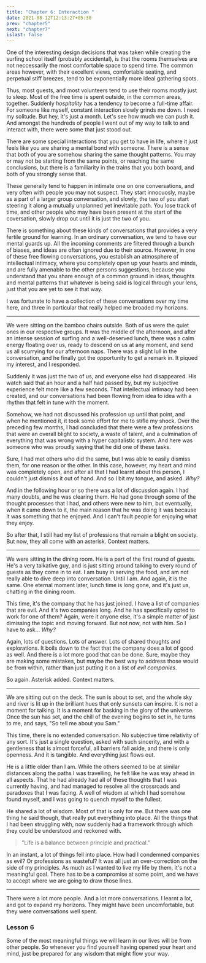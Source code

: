 ```yaml
---
title: "Chapter 6: Interaction "
date: 2021-08-12T12:13:27+05:30
prev: "chapter5"
next: "chapter7"
islast: false
---
```


One of the interesting design decisions that was taken while creating
the surfing school itself (probably accidental), is that the rooms
themselves are not neccessarily the most comfortable space to spend
time. The common areas however, with their excellent views, comfortable
seating, and perpetual stiff breezes, tend to be exponentially more ideal
gathering spots.

Thus, most guests, and most volunteers tend to use their rooms mostly
just to sleep. Most of the free time is spent outside, in the common
areas, together. Suddenly _hospitality_ has a tendency to become a
full-time affair.
For someone like myself, constant interaction slowly grinds me down. I
need my solitude. But hey, it's just a month. Let's see how much we can
push it. And amongst the hundreds of people I went out of my way to talk
to and interact with, there were some that just stood out.

There are some special interactions that you get to have in life, where
it just feels like you are sharing a mental bond with someone. There is
a sense that both of you are somehow sharing the same thought patterns.
You may or may not be starting from the same points, or reaching the
same conclusions, but there is a familiarity in the trains that you both
board, and both of you strongly sense that.

These generally tend to happen in intimate one on one conversations, and
very often with people you may not suspect. They start innocuosly, maybe
as a part of a larger group conversation, and slowly, the two of you
start steering it along a mutually unplanned yet inevitable path. You
lose track of time, and other people who may have been present at the
start of the coversation, slowly drop out until it is just the two of you.

There is something about these kinds of conversations that provides a very
fertile ground for learning. In an ordinary conversation, we tend to
have our mental guards up. All the incoming comments are filtered
through a bunch of biases, and ideas are often ignored due to their
source. However, in one of these free flowing conversations, you
establish an atmosphere of intellectual intimacy, where you completely
open up your hearts and minds, and are fully amenable to the other
persons suggestions, because you understand that you share enough of a
common ground in ideas, thoughts and mental patterns that whatever is
being said is logical through your lens, just that you are yet to see it
that way.

I was fortunate to have a collection of these conversations over my time
here, and three in particular that really helped me broaded my horizons.

---

We were sitting on the bamboo chairs outside. Both of us were the quiet
ones in our respective groups. It was the middle of the afternoon, and
after an intense session of surfing and a well-deserved lunch, there was
a calm energy floating over us, ready to descend on us at any moment,
and send us all scurrying for our afternoon naps. There was a slight
lull in the conversation, and he finally got the opportunity to get a
remark in. It piqued my interest, and I responded.

Suddenly it was just the two of us, and everyone else had disappeared.
His watch said that an hour and a half had passed by, but my subjective
experience felt more like a few seconds. That intellectual intimacy had
been created, and our conversations had been flowing from idea to idea
with a rhythm that felt in tune with the moment.

Somehow, we had not discussed his profession up until that point, and
when he mentioned it, it took some effort for me to stifle my shock.
Over the preceding few months, I had concluded that there were a few
professions that were an overall blight to society, a waste of talent,
and a culmination of everything that was wrong with a hyper
capitalistic system. And here was someone who was proudly saying that he
did one of these tasks.

Sure, I had met others who did the same, but I was able to easily
dismiss them, for one reason or the other. In this case, however, my
heart and mind was completely open, and after all that I had learnt
about this person, I couldn't just dismiss it out of hand. And so I bit
my tongue, and asked. _Why?_

And in the following hour or so there was a lot of discussion again. I
had many doubts, and he was clearing them. He had gone through some of
the thought processes that I had, and others were new to him, but
eventually, when it came down to it, the main reason that he was doing
it was because it was something that he enjoyed. And I can't fault
people for enjoying what they enjoy.

So after that, I still had my list of professions that remain a blight
on society. But now, they all come with an asterisk. Context matters.

---

We were sitting in the dining room. He is a part of the first round of
guests. He's a very talkative guy, and is just sitting around talking to
every round of guests as they come in to eat. I am busy in serving the
food, and am not really able to dive deep into conversation. Until I am.
And again, it is the same. One eternal moment later, lunch time is long
gone, and it's just us, chatting in the dining room.

This time, it's the company that he has just joined. I have a list of
companies that are evil. And it's two companies long. And he has
specifically opted to work for one of them? Again, were it anyone else,
it's a simple matter of just dimissing the topic and moving forward. But
not now, not with him. So I have to ask... _Why?_

Again, lots of questions. Lots of answer. Lots of shared thoughts and
explorations. It boils down to the fact that the company does a lot of
good as well. And there is a lot more good that can be done. Sure, maybe
they are making some mistakes, but maybe the best way to address those
would be from within, rather than just putting it on a list of _evil
companies_.

So again. Asterisk added. Context matters.

---

We are sitting out on the deck. The sun is about to set, and the whole
sky and river is lit up in the brilliant hues that only sunsets can inspire.
It is not a moment for talking. It is a moment for basking in the glory
of the universe. Once the sun has set, and the chill of the evening begins
to set in, he turns to me, and says, "So tell me about you Sam."

This time, there is no extended conversation. No subjective time
relativity of any sort. It's just a single question, asked with such
sincerity, and with a gentleness that is almost forceful, all barriers
fall aside, and there is only openness. And it is tangible. And
everything just flows out.

He is a little older than I am. While the others seemed to be at similar
distances along the paths I was travelling, he felt like he was way
ahead in all aspects. That he had already had all of these thoughts that
I was currently having, and had managed to resolve all the crossroads
and paradoxes that I was facing. A well of wisdom at which I had
somehow found myself, and I was going to quench myself to the fullest.

He shared a lot of wisdom. Most of that is only for me. But there was
one thing he said though, that really put everything into place. All the
things that I had been struggling with, now suddenly had a framework
through which they could be understood and reckoned with.

> "Life is a balance between principle and practical."

In an instant, a lot of things fell into place. How had I condemned companies
as evil? Or professions as wasteful? It was all just an over-correction
on the side of my principles. As much as I wanted to live my life by
them, it's not a meaningful goal. There has to be a compromise at some
point, and we have to accept where we are going to draw those lines.

---

There were a lot more people. And a lot more conversations. I learnt a
lot, and got to expand my horizons. They might have been uncomfortable,
but they were conversations well spent.

### Lesson 6
Some of the most meaningful things we will learn in our lives will be
from other people. So whenever you find yourself having opened your
heart and mind, just be prepared for any wisdom that might flow your
way.
